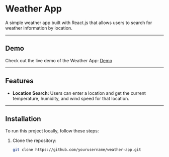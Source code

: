# Weather App

A simple weather app built with React.js that allows users to search for weather information by location.

---

## Demo

Check out the live demo of the Weather App: [Demo](#)

---

## Features

- **Location Search:** Users can enter a location and get the current temperature, humidity, and wind speed for that location.

---

## Installation

To run this project locally, follow these steps:

1. Clone the repository:

   ```bash
   git clone https://github.com/yourusername/weather-app.git
